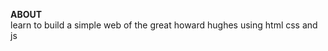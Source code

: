 
**<b>ABOUT</b>** <br>
learn to build a simple web of the great howard hughes using html css and js
